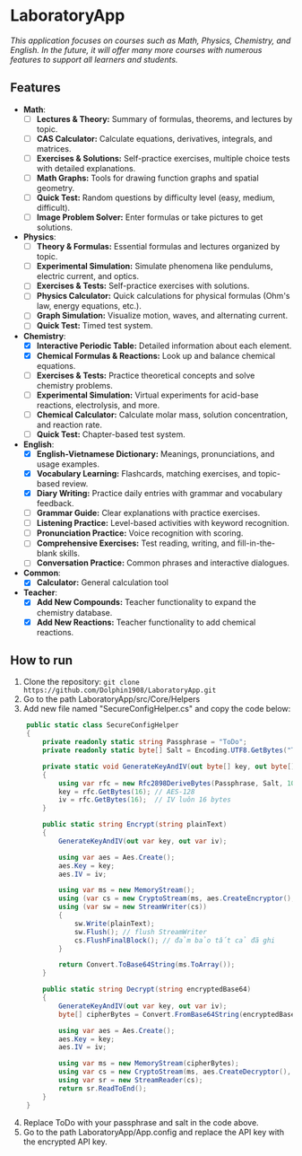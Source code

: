 ﻿# LaboratoryApp
_This application focuses on courses such as Math, Physics, Chemistry, and English. In the future, it will offer many more courses with numerous features to support all learners and students._

## Features
- **Math**:
    - [ ]  **Lectures & Theory:** Summary of formulas, theorems, and lectures by topic.
    - [ ]  **CAS Calculator:** Calculate equations, derivatives, integrals, and matrices.
    - [ ]  **Exercises & Solutions:** Self-practice exercises, multiple choice tests with detailed explanations.
    - [ ]  **Math Graphs:** Tools for drawing function graphs and spatial geometry.
    - [ ]  **Quick Test:** Random questions by difficulty level (easy, medium, difficult).
    - [ ]  **Image Problem Solver:** Enter formulas or take pictures to get solutions.
- **Physics**:
    - [ ]  **Theory & Formulas:** Essential formulas and lectures organized by topic.
    - [ ]  **Experimental Simulation:** Simulate phenomena like pendulums, electric current, and optics.
    - [ ]  **Exercises & Tests:** Self-practice exercises with solutions.
    - [ ]  **Physics Calculator:** Quick calculations for physical formulas (Ohm's law, energy equations, etc.).
    - [ ]  **Graph Simulation:** Visualize motion, waves, and alternating current.
    - [ ]  **Quick Test:** Timed test system.
- **Chemistry**:
    - [x]  **Interactive Periodic Table:** Detailed information about each element.
    - [x]  **Chemical Formulas & Reactions:** Look up and balance chemical equations.
    - [ ]  **Exercises & Tests:** Practice theoretical concepts and solve chemistry problems.
    - [ ]  **Experimental Simulation:** Virtual experiments for acid-base reactions, electrolysis, and more.
    - [ ]  **Chemical Calculator:** Calculate molar mass, solution concentration, and reaction rate.
    - [ ]  **Quick Test:** Chapter-based test system.
- **English**:
    - [x]  **English-Vietnamese Dictionary:** Meanings, pronunciations, and usage examples.
    - [x]  **Vocabulary Learning:** Flashcards, matching exercises, and topic-based review.
    - [x]  **Diary Writing:** Practice daily entries with grammar and vocabulary feedback.
    - [ ]  **Grammar Guide:** Clear explanations with practice exercises.
    - [ ]  **Listening Practice:** Level-based activities with keyword recognition.
    - [ ]  **Pronunciation Practice:** Voice recognition with scoring.
    - [ ]  **Comprehensive Exercises:** Test reading, writing, and fill-in-the-blank skills.
    - [ ]  **Conversation Practice:** Common phrases and interactive dialogues.
- **Common**:
    - [x]  **Calculator:** General calculation tool
- **Teacher**:
    - [x]  **Add New Compounds:** Teacher functionality to expand the chemistry database.
    - [x]  **Add New Reactions:** Teacher functionality to add chemical reactions.

## How to run
1. Clone the repository:
```git clone https://github.com/Dolphin1908/LaboratoryApp.git```
2. Go to the path LaboratoryApp/src/Core/Helpers
3. Add new file named "SecureConfigHelper.cs" and copy the code below:
```csharp
	public static class SecureConfigHelper
    {
        private readonly static string Passphrase = "ToDo";
        private readonly static byte[] Salt = Encoding.UTF8.GetBytes("ToDo"); // 16 bytes

        private static void GenerateKeyAndIV(out byte[] key, out byte[] iv)
        {
            using var rfc = new Rfc2898DeriveBytes(Passphrase, Salt, 100_000, HashAlgorithmName.SHA256);
            key = rfc.GetBytes(16); // AES-128
            iv = rfc.GetBytes(16);  // IV luôn 16 bytes
        }

        public static string Encrypt(string plainText)
        {
            GenerateKeyAndIV(out var key, out var iv);

            using var aes = Aes.Create();
            aes.Key = key;
            aes.IV = iv;

            using var ms = new MemoryStream();
            using (var cs = new CryptoStream(ms, aes.CreateEncryptor(), CryptoStreamMode.Write))
            using (var sw = new StreamWriter(cs))
            {
                sw.Write(plainText);
                sw.Flush(); // flush StreamWriter
                cs.FlushFinalBlock(); // đảm bảo tất cả đã ghi
            }

            return Convert.ToBase64String(ms.ToArray());
        }

        public static string Decrypt(string encryptedBase64)
        {
            GenerateKeyAndIV(out var key, out var iv);
            byte[] cipherBytes = Convert.FromBase64String(encryptedBase64);

            using var aes = Aes.Create();
            aes.Key = key;
            aes.IV = iv;

            using var ms = new MemoryStream(cipherBytes);
            using var cs = new CryptoStream(ms, aes.CreateDecryptor(), CryptoStreamMode.Read);
            using var sr = new StreamReader(cs);
            return sr.ReadToEnd();
        }
    }
```
4. Replace ToDo with your passphrase and salt in the code above.
5. Go to the path LaboratoryApp/App.config and replace the API key with the encrypted API key.